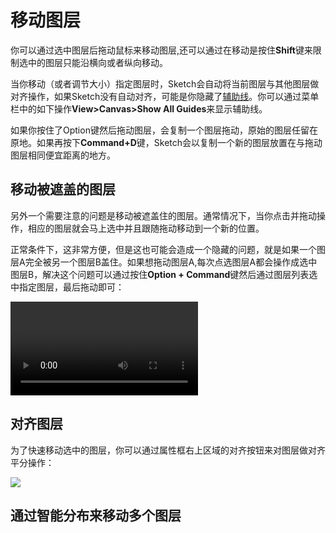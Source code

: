 # 移动图层

你可以通过选中图层后拖动鼠标来移动图层,还可以通过在移动是按住**Shift**键来限制选中的图层只能沿横向或者纵向移动。

当你移动（或者调节大小）指定图层时，Sketch会自动将当前图层与其他图层做对齐操作，如果Sketch没有自动对齐，可能是你隐藏了[辅助线](https://www.sketch.com/docs/canvas/measuring/)。你可以通过菜单栏中的如下操作**View>Canvas>Show All Guides**来显示辅助线。

如果你按住了Option键然后拖动图层，会复制一个图层拖动，原始的图层任留在原地。如果再按下**Command+D**键，Sketch会以复制一个新的图层放置在与拖动图层相同便宜距离的地方。

## 移动被遮盖的图层

另外一个需要注意的问题是移动被遮盖住的图层。通常情况下，当你点击并拖动操作，相应的图层就会马上选中并且跟随拖动移动到一个新的位置。

正常条件下，这非常方便，但是这也可能会造成一个隐藏的问题，就是如果一个图层A完全被另一个图层B盖住。如果想拖动图层A,每次点选图层A都会操作成选中图层B，解决这个问题可以通过按住**Option + Command**键然后通过图层列表选中指定图层，最后拖动即可：

![](https://www.sketch.com/images/pages/docs/03-layer-basics/video/move-altcmd@2x.mp4)

## 对齐图层

为了快速移动选中的图层，你可以通过属性框右上区域的对齐按钮来对图层做对齐平分操作：

![](https://www.sketch.com/images/pages/docs/03-layer-basics/align.jpg)



## 通过智能分布来移动多个图层



